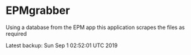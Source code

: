 # EPMgrabber
Using a database from the EPM app this application scrapes the files as required


Latest backup: Sun Sep 1 02:52:01 UTC 2019
